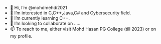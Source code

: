 - 👋 Hi, I’m @mohdmehdi2021
- 👀 I’m interested in C,C++,Java,C# and Cybersecurity field.
- 🌱 I’m currently learning C++.
- 💞️ I’m looking to collaborate on .....
- 📫 To reach to me, either visit Mohd Hasan PG College (till 2023) or on my profile.

<!---
mohdmehdi2021/mohdmehdi2021 is a ✨ special ✨ repository because its `README.md` (this file) appears on your GitHub profile.
You can click the Preview link to take a look at your changes.
--->

